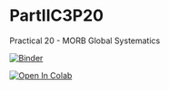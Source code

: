 # PartIIC3P20
Practical 20 - MORB Global Systematics

[![Binder](https://mybinder.org/badge_logo.svg)](https://mybinder.org/v2/gh/John-Maclennan/PartIIC3P20/HEAD)

[![Open In Colab](https://colab.research.google.com/assets/colab-badge.svg)](https://github.com/John-Maclennan/PartIIC3P20/pII_p20_colab.ipynb)
